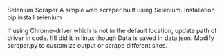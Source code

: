 Selenium Scraper
A simple web scraper built using Selenium.
Installation
pip install selenium

If using Chrome-driver which is not in the default location, update path of driver in code.
!!!I did it in linux though
Data is saved in data.json. Modify scraper.py to customize output or scrape different sites.

